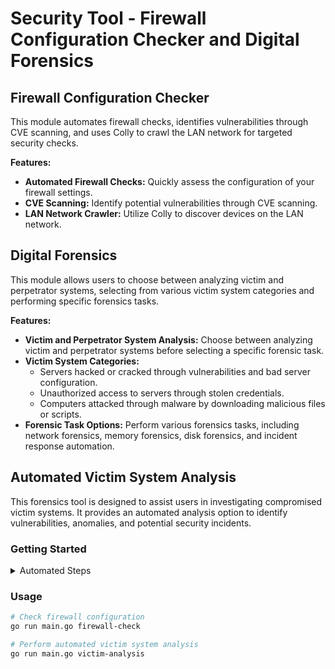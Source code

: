 # Security Tool - Firewall Configuration Checker and Digital Forensics

## Firewall Configuration Checker

This module automates firewall checks, identifies vulnerabilities through CVE scanning, and uses Colly to crawl the LAN network for targeted security checks.

**Features:**
- **Automated Firewall Checks:** Quickly assess the configuration of your firewall settings.
- **CVE Scanning:** Identify potential vulnerabilities through CVE scanning.
- **LAN Network Crawler:** Utilize Colly to discover devices on the LAN network.

## Digital Forensics

This module allows users to choose between analyzing victim and perpetrator systems, selecting from various victim system categories and performing specific forensics tasks.

**Features:**
- **Victim and Perpetrator System Analysis:** Choose between analyzing victim and perpetrator systems before selecting a specific forensic task.
- **Victim System Categories:**
  - Servers hacked or cracked through vulnerabilities and bad server configuration.
  - Unauthorized access to servers through stolen credentials.
  - Computers attacked through malware by downloading malicious files or scripts.
- **Forensic Task Options:** Perform various forensics tasks, including network forensics, memory forensics, disk forensics, and incident response automation.

## Automated Victim System Analysis

This forensics tool is designed to assist users in investigating compromised victim systems. It provides an automated analysis option to identify vulnerabilities, anomalies, and potential security incidents.

### Getting Started

<details>
  <summary>Automated Steps</summary>

  ### Isolation and Containment:

  - Isolate the compromised system.
  - Contain the incident to prevent further damage.

  ### Documentation:

  - Record incident details, including date, time, and affected system(s).

  ### Forensic Image:

  - Create a forensically sound image of the compromised system's storage.

  ### Initial Analysis:

  - Review system logs for unusual activities.
  - Check configuration files for unauthorized changes.

  ### Identify Vulnerabilities:

  - Check patch levels for missing security updates.
  - Review vulnerability reports and scan for malware.

  ### Network Traffic Analysis:

  - Analyze network logs for unusual or suspicious traffic.

  ### User and Access Analysis:

  - Review user accounts for unauthorized or suspicious activity.
  - Audit access logs to identify unusual login patterns.

  ### Incident Timeline Reconstruction:

  - Create an incident timeline to establish chronological order.

  ### Root Cause Analysis:

  - Determine the root cause of the compromise.

  ### Automated Investigation (Anomaly Search):

  - This script will attempt to automate the search for anomalies.
  - Customized automation logic can be added based on your environment.

  ### Remediation and Recovery:

  - Apply necessary patches and updates.
  - Enhance security configurations based on findings.

  ### Post-Incident Analysis:

  - Conduct a post-incident analysis to identify lessons learned.

  ### Reporting:

  - Document investigation findings in a comprehensive report.
  - Comply with any legal or regulatory reporting requirements.

</details>

### Usage

```bash
# Check firewall configuration
go run main.go firewall-check

# Perform automated victim system analysis
go run main.go victim-analysis
